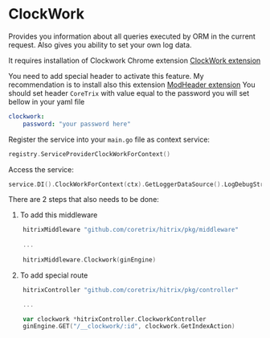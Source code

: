 # ClockWork
Provides you information about all queries executed by ORM in the current request. Also gives you ability to set your own log data.

It requires installation of Clockwork Chrome extension [ClockWork extension](https://chrome.google.com/webstore/detail/clockwork/dmggabnehkmmfmdffgajcflpdjlnoemp)

You need to add special header to activate this feature. My recommendation is to install also this extension [ModHeader extension](https://chrome.google.com/webstore/detail/modheader/idgpnmonknjnojddfkpgkljpfnnfcklj)
You should set header `CoreTrix` with value equal to the password you will set bellow in your yaml file

```yaml
clockwork:
    password: "your password here"

```

Register the service into your `main.go` file as context service:
```go 
registry.ServiceProviderClockWorkForContext()
```

Access the service:
```go
service.DI().ClockWorkForContext(ctx).GetLoggerDataSource().LogDebugString("key", "test")
```

There are 2 steps that also needs to be done:
1. To add this middleware

```go
	hitrixMiddleware "github.com/coretrix/hitrix/pkg/middleware"
	
	...
	
	hitrixMiddleware.Clockwork(ginEngine)
```

2. To add special route
```go
	hitrixController "github.com/coretrix/hitrix/pkg/controller"

    ...

	var clockwork *hitrixController.ClockworkController
	ginEngine.GET("/__clockwork/:id", clockwork.GetIndexAction)
```